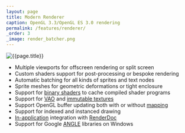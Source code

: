 ```yaml
---
layout: page
title: Modern Renderer
caption: OpenGL 3.3/OpenGL ES 3.0 rendering
permalink: /features/renderer/
_order: 3
_image: render_batcher.png
---
```


![{{page.title}}](/img/features/{{page._image}})

- Multiple viewports for offscreen rendering or split screen
- Custom shaders support for post-processing or bespoke rendering
- Automatic batching for all kinds of sprites and text nodes
- Sprite meshes for geometric deformations or tight enclosure
- Support for [binary shaders](Ghttps://registry.khronos.org/OpenGL/extensions/ARB/ARB_get_program_binary.txt) to cache compiled shader programs
- Support for [VAO](https://www.khronos.org/opengl/wiki/Vertex_Specification#Vertex_Array_Object) and [immutable textures](https://www.khronos.org/opengl/wiki/Texture_Storage#Immutable_storage)
- Support OpenGL buffer updating both with or without [mapping](https://www.khronos.org/opengl/wiki/Buffer_Object#Mapping)
- Support for indexed and instanced drawing
- [In-application](https://renderdoc.org/docs/in_application_api.html) integration with [RenderDoc](https://renderdoc.org/)
- Support for Google [ANGLE](http://angleproject.org) libraries on Windows
